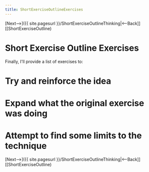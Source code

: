 ```yaml
---
title: ShortExerciseOutlineExercises
---
```

[Next-->]({{ site.pagesurl }}/ShortExerciseOutlineThinking|<--Back]] [[ShortExerciseOutline)

# Short Exercise Outline Exercises
Finally, I'll provide a list of exercises to:
# Try and reinforce the idea
# Expand what the original exercise was doing
# Attempt to find some limits to the technique

[Next-->]({{ site.pagesurl }}/ShortExerciseOutlineThinking|<--Back]] [[ShortExerciseOutline)